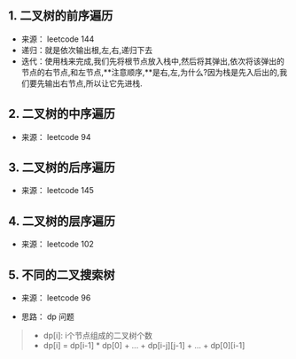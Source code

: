 ## 1. 二叉树的前序遍历

- 来源： leetcode 144
- 递归：就是依次输出根,左,右,递归下去
- 迭代：使用栈来完成,我们先将根节点放入栈中,然后将其弹出,依次将该弹出的节点的右节点,和左节点,**注意顺序,**是右,左,为什么?因为栈是先入后出的,我们要先输出右节点,所以让它先进栈.

## 2. 二叉树的中序遍历

- 来源： leetcode 94

## 3. 二叉树的后序遍历

- 来源： leetcode 145

## 4. 二叉树的层序遍历

- 来源： leetcode 102

## 5. 不同的二叉搜索树

- 来源： leetcode 96

- 思路： dp 问题
> - dp[i]:  i个节点组成的二叉树个数
> - dp[i] = dp[i-1] * dp[0] + ... + dp[i-j][j-1] + ... + dp[0][i-1]